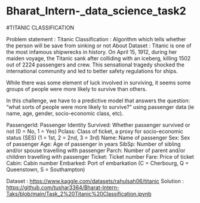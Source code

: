 # Bharat_Intern-_data_science_task2
#TITANIC CLASSIFICATION

Problem statement :
Titanic Classification : Algorithm which tells whether the person will be save from sinking or not
About Dataset :
Titanic is one of the most infamous shipwrecks in history. On April 15, 1912, during her maiden voyage, the Titanic sank after colliding with an iceberg, killing 1502 out of 2224 passengers and crew. This sensational tragedy shocked the international community and led to better safety regulations for ships.

While there was some element of luck involved in surviving, it seems some groups of people were more likely to survive than others.

In this challenge, we have to a predictive model that answers the question: “what sorts of people were more likely to survive?” using passenger data (ie name, age, gender, socio-economic class, etc).

PassengerId: Passenger Identity Survived: Whether passenger survived or not (0 = No, 1 = Yes) Pclass: Class of ticket, a proxy for socio-economic status (SES) (1 = 1st, 2 = 2nd, 3 = 3rd) Name: Name of passenger Sex: Sex of passenger Age: Age of passenger in years SibSp: Number of sibling and/or spouse travelling with passenger Parch: Number of parent and/or children travelling with passenger Ticket: Ticket number Fare: Price of ticket Cabin: Cabin number Embarked: Port of embarkation (C = Cherbourg, Q = Queenstown, S = Southampton)

Dataset : https://www.kaggle.com/datasets/rahulsah06/titanic
Solution : https://github.com/tushar3364/Bharat-Intern-Taks/blob/main/Task_2%20Titanic%20Classification.ipynb
